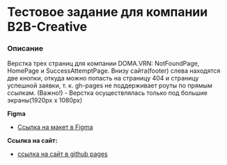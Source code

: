 # Тестовое задание для компании B2B-Creative
### Описание

Верстка трех страниц для компании DOMA.VRN: NotFoundPage, HomePage и SuccessAttemptPage.
Внизу сайта(footer) слева находятся две кнопки, откуда можно попасть на страницу 404 и страницу успешной заявки, т. к. gh-pages не поддерживает роуты по прямым ссылкам.
(Важно!) - Верстка осуществлялась только под большие экраны(1920px x 1080px)

**Figma**

* [Ссылка на макет в Figma](https://www.figma.com/file/q2vTS4RpMPxDakaN2HIgCX/%22DOMA.VRN%22-%22Ленд%22?type=design&node-id=0-1&t=3NZ0J6zvM0PKXSkL-0)

**Ссылка на сайт:**

* [ссылка на сайт в github pages](https://sxkzxqw.github.io/b2b-test-task/)